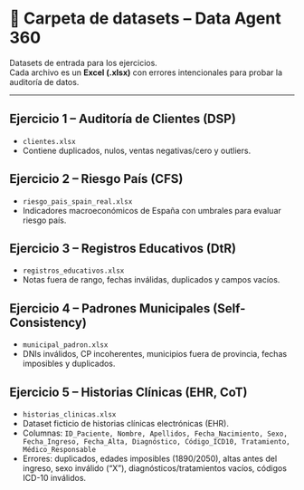 # 📂 Carpeta de datasets – Data Agent 360

Datasets de entrada para los ejercicios.  
Cada archivo es un **Excel (.xlsx)** con errores intencionales para probar la auditoría de datos.

---

## Ejercicio 1 – Auditoría de Clientes (DSP)
- `clientes.xlsx`  
- Contiene duplicados, nulos, ventas negativas/cero y outliers.  

## Ejercicio 2 – Riesgo País (CFS)
- `riesgo_pais_spain_real.xlsx`  
- Indicadores macroeconómicos de España con umbrales para evaluar riesgo país.  

## Ejercicio 3 – Registros Educativos (DtR)
- `registros_educativos.xlsx`  
- Notas fuera de rango, fechas inválidas, duplicados y campos vacíos.  

## Ejercicio 4 – Padrones Municipales (Self-Consistency)
- `municipal_padron.xlsx`  
- DNIs inválidos, CP incoherentes, municipios fuera de provincia, fechas imposibles y duplicados.  

## Ejercicio 5 – Historias Clínicas (EHR, CoT)
- `historias_clinicas.xlsx`  
- Dataset ficticio de historias clínicas electrónicas (EHR).  
- Columnas: `ID_Paciente, Nombre, Apellidos, Fecha_Nacimiento, Sexo, Fecha_Ingreso, Fecha_Alta, Diagnóstico, Código_ICD10, Tratamiento, Médico_Responsable`  
- Errores: duplicados, edades imposibles (1890/2050), altas antes del ingreso, sexo inválido (“X”), diagnósticos/tratamientos vacíos, códigos ICD-10 inválidos.
